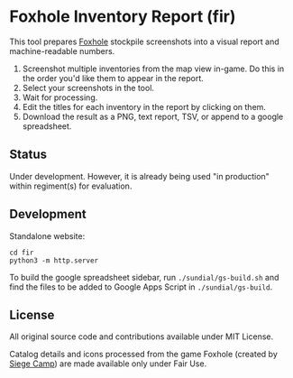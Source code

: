 # Foxhole Inventory Report (fir)

This tool prepares [Foxhole](https://www.foxholegame.com/about-foxhole) stockpile screenshots into a visual report and machine-readable numbers.

1. Screenshot multiple inventories from the map view in-game.  Do this in the order you'd like them to appear in the report.
2. Select your screenshots in the tool.
3. Wait for processing.
4. Edit the titles for each inventory in the report by clicking on them.
5. Download the result as a PNG, text report, TSV, or append to a google spreadsheet.

## Status

Under development. However, it is already being used "in production" within regiment(s) for evaluation. 

## Development

Standalone website:
```
cd fir
python3 -m http.server
```

To build the google spreadsheet sidebar, run `./sundial/gs-build.sh` and find the files to be added to Google Apps Script in `./sundial/gs-build`.

## License

All original source code and contributions available under MIT License.

Catalog details and icons processed from the game Foxhole (created by [Siege Camp](https://www.siegecamp.com/)) are made available only under Fair Use.
